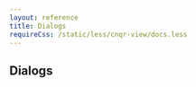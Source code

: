 ```yaml
---
layout: reference
title: Dialogs
requireCss: /static/less/cnqr-view/docs.less
---
```


## Dialogs ##
